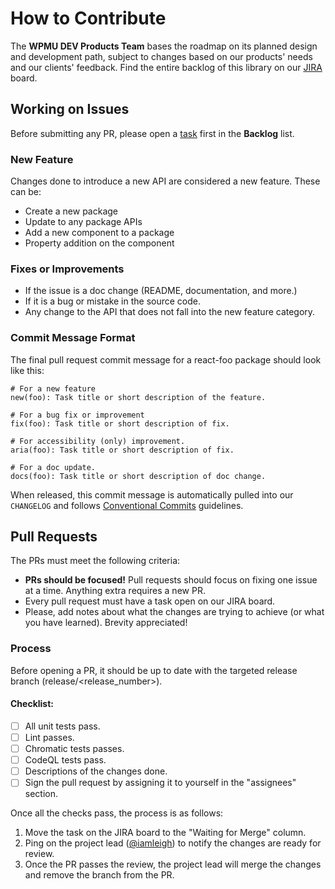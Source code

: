 # How to Contribute

The **WPMU DEV Products Team** bases the roadmap on its planned design and development path, subject to changes based on our products' needs and our clients' feedback. Find the entire backlog of this library on our [JIRA](https://incsub.atlassian.net/browse/SUI) board.

## Working on Issues

Before submitting any PR, please open a [task](https://incsub.atlassian.net/browse/SUI) first in the **Backlog** list.

### New Feature

Changes done to introduce a new API are considered a new feature. These can be:

- Create a new package
- Update to any package APIs
- Add a new component to a package
- Property addition on the component

### Fixes or Improvements

- If the issue is a doc change (README, documentation, and more.)
- If it is a bug or mistake in the source code.
- Any change to the API that does not fall into the new feature category.

### Commit Message Format

The final pull request commit message for a react-foo package should look like this:

```
# For a new feature
new(foo): Task title or short description of the feature.

# For a bug fix or improvement
fix(foo): Task title or short description of fix.

# For accessibility (only) improvement.
aria(foo): Task title or short description of fix.

# For a doc update.
docs(foo): Task title or short description of doc change.
```

When released, this commit message is automatically pulled into our `CHANGELOG` and follows [Conventional Commits](https://conventionalcommits.org/) guidelines.

## Pull Requests

The PRs must meet the following criteria:

- **PRs should be focused!** Pull requests should focus on fixing one issue at a time. Anything extra requires a new PR.
- Every pull request must have a task open on our JIRA board.
- Please, add notes about what the changes are trying to achieve (or what you have learned). Brevity appreciated!

### Process

Before opening a PR, it should be up to date with the targeted release branch (release/<release_number>).

#### Checklist:

- [ ] All unit tests pass.
- [ ] Lint passes.
- [ ] Chromatic tests passes.
- [ ] CodeQL tests pass.
- [ ] Descriptions of the changes done.
- [ ] Sign the pull request by assigning it to yourself in the "assignees" section.

Once all the checks pass, the process is as follows:

1. Move the task on the JIRA board to the "Waiting for Merge" column.
2. Ping on the project lead ([@iamleigh](https://github.com/iamleigh)) to notify the changes are ready for review.
3. Once the PR passes the review, the project lead will merge the changes and remove the branch from the PR.
